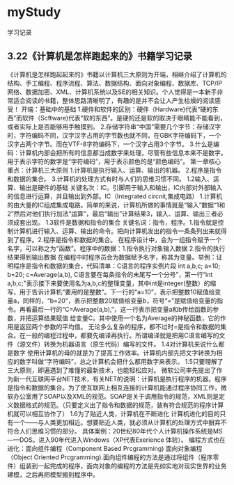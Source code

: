 # myStudy
学习记录

## 3.22《计算机是怎样跑起来的》书籍学习记录
《计算机是怎样跑起起来的》书籍以计算机三大原则为开端，相继介绍了计算机的结构、手工编程、程序流程、算法、数据结构、面向对象编程、数据库、TCP/IP网络、数据加密、XML、计算机系统以及SE的相关知识。个人觉得是一本新手非常适合阅读的书籍，整体思路清晰明了，有趣的是并不会让人产生枯燥的阅读感受！
开端：基础中的基础
1.硬件和软件的区别：硬件（Hardware)代表“硬的东西”而软件（Scftware)代表“软的东西”。是硬的还是软的取决于眼睛能不能看到，或者实际上是否能够用手触摸到。
2.存储字符串“中国”需要几个字节：存储汉字时，字符编码不同，汉字汉字占用的字节数也就不同，在GBK字符编码下，一个汉字占两个字节。而在VTF-8字符编码下，一个汉字占用3个字节。
3.什么是编码：计算机内部会把所有的信息都当成数字来处理，尽管有些信息本来不是数字。用于表示字符的数字是“字符编码”，用于表示颜色的是“颜色编码”。
第一章核心重点：计算机三大原则
1.计算机是执行输入、运算、输出的机器。
2.程序是指令和数据的集合。
3.计算机的处理方式有时与人们的思维习惯不同。
1.2输入、运算、输出是硬件的基础
关键名次：IC。引脚用于输入和输出，IC内部对外部输入的信息进行运算，并且输出到外部。IC（Integrated circnit,集成电路）
1.计算机的由大量的IC组成集成电路。简单的来说，计算机所做的事情就是“输入”数据“1和2”然后对他们执行加法“运算”，最后“输出”计算结果3，输入、运算、输出三者必须成套出现。
1.3软件是数据和指令的集合
关键名词：指令，程序。1.指令就是控制计算机进行输入、运算、输出的命令。把向计算机发出的指令一条条列出来就得到了程序。2.程序是指令和数据的集合。
在程序设计中，会为一组指令赋予一个名字，可以称之为“函数”。程序中的数据：1.指令执行对象输入数据 2.指令的执行结果得到输出数据
在编程中时程序员会为数据赋予名字，称其为变量。举例：证明程序是指令和数据的集合，代码清单：C语言的程序实例片段
int a,b,c;
a=10;
b=20;
c=Average(a,b),
C语言要在每条指令的末尾写一个分号”，第一行“int a,b,c;"表示接下来要使用名为a,b,c的整理变量，其中int是integer(整数）的缩写，用于告诉计算机“要用的是整数”。下一行的“a=10”，表示把整数10赋值给变量a，同样的，“b=20"，表示把整数20赋值给变量b，符号“=”是赋值给变量的指令。再看最后一行的“C=Average(a,b),”，这一行表示把变量a和b传给函数的参数，并把运算结果赋值
给变量C。其中使用一个名为Average的神秘函数，它的作用是返回两个参数的平均值。
无论多么复杂的程序，都不过时=是指令和数据的集合。在一般的编程过程中，都要先编译再执行。所谓编译就是把用C语言编写的文件（源文件）转换为机器语言（原生代码）编写的文件。
1.4对计算机来说什么都是数字
使用计算机的母的就是为了提高工作效率。计算机内部先把文字转换为相应的数字叫做“字符编码”，总之计算机会把什么都用数字来表示。
1.5只要理解了三大原则，即遍遇到了难懂的最新技术，也能轻松应对。
微软公司率先提出了作为新一代互联网平台NET技术，有关NET的说明：计算机是执行程序的机器。程序是指令和数据的集合。为了使互联网上相互连接的计算机能通过程序协同工作，微软办公室用了SOAP以及XML的规范。SOAP是关于调用指令的规范，XML则是定义数据格式的规范。（只要定义出了指令和数据的规范，装有符合规范的程序计算机就可以相互协作了）
1.6为了贴近人类，计算机在不断进化
计算机进化的目的只有一个——与人类更加相近。想要贴近人类，就必须从计算机的处理方式中摒弃不符合人们思维习惯的部分。
具体案例：20世纪80年代个人计算机操作系统是MS——DOS。进入90年代进入Windows（XP代表Exerience 体验）。
编程方式也在进化：面向组件编程（Component Based Prcgramming) 面向对象编程（Object Oriented Prcgramming).面向组件编程的方法是通过将组件（程序零件）组装到一起完成的程序，面向对象的编程的方法是先如实地对现实世界的业务建模，之后再把模型搬到程序中。

